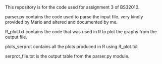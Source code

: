 This repository is for the code used for assignment 3 of BS32010.

parser.py contains the code used to parse the input file. very kindly provided by Mario and altered and documented by me.

R_plot.txt contains the code that was used in R to plot the graphs from the output file.

plots_serprot contains all the plots produced in R using R_plot.txt 

serprot_file.txt is the output table from the parser.py module.
